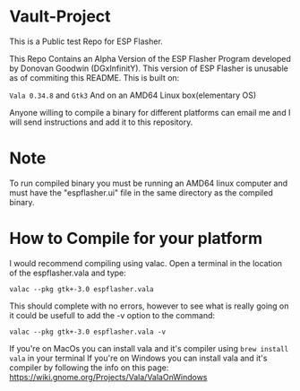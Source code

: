 # Vault-Project
This is a Public test Repo for ESP Flasher.

This Repo Contains an Alpha Version of the ESP Flasher Program developed by Donovan Goodwin (DGxInfinitY).
This version of ESP Flasher is unusable as of commiting this README.
This is built on:

<code>Vala 0.34.8</code> and <code>Gtk3</code> And on an AMD64 Linux box(elementary OS)

Anyone willing to compile a binary for different platforms can email me and I will send instructions and add it to this repository.

# Note
To run compiled binary you must be running an AMD64 linux computer and must have the "espflasher.ui" file in the same
directory as the compiled binary.

# How to Compile for your platform
I would recommend compiling using valac. Open a terminal in the location of the espflasher.vala and type:

<code>valac --pkg gtk+-3.0 espflasher.vala</code>

This should complete with no errors, however to see what is really going on it could be usefull to add the -v option to 
the command:

<code>valac --pkg gtk+-3.0 espflasher.vala -v</code>

If you're on MacOs you can install vala and it's compiler using <code>brew install vala</code> in your terminal
If you're on Windows you can install vala and it's compiler by following the info on this page: https://wiki.gnome.org/Projects/Vala/ValaOnWindows
